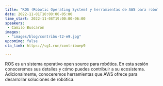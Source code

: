 ```yaml
---
title: "ROS (Robotic Operating System) y herramientas de AWS para robótica"
date: 2022-11-01T10:00:00-05:00
time_start: 2022-11-08T19:00:00-06:00
speakers:
 - Camilo Buscarón
images: 
 - "images/blog/contribu-t2-e9.jpg"
upcoming: false
cta_link: https://sg1.run/contribuep9

---
```


ROS es un sistema operativo open source para robótica. En esta sesión conoceremos sus detalles y cómo puedes contribuir a su ecosistema. Adicionalmente, conoceremos herramientas que AWS ofrece para desarrollar soluciones de robótica.